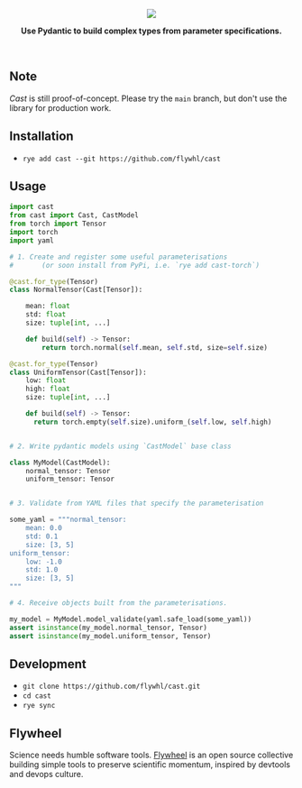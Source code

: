 <p align="center">
  <img src="https://github.com/user-attachments/assets/dcc17405-10da-45f9-99f9-47ba9e1e9e72">
</p>
<p align="center">
  <b>Use Pydantic to build complex types from parameter specifications.</b>
</p>
<br/>

## Note

_Cast_ is still proof-of-concept. Please try the `main` branch, but don't use the library for production work.

## Installation

* `rye add cast --git https://github.com/flywhl/cast`

## Usage

```python
import cast
from cast import Cast, CastModel
from torch import Tensor
import torch
import yaml

# 1. Create and register some useful parameterisations
#       (or soon install from PyPi, i.e. `rye add cast-torch`)

@cast.for_type(Tensor)
class NormalTensor(Cast[Tensor]):

    mean: float
    std: float
    size: tuple[int, ...]

    def build(self) -> Tensor:
        return torch.normal(self.mean, self.std, size=self.size)

@cast.for_type(Tensor)
class UniformTensor(Cast[Tensor]):
    low: float
    high: float
    size: tuple[int, ...]

    def build(self) -> Tensor:
      return torch.empty(self.size).uniform_(self.low, self.high)


# 2. Write pydantic models using `CastModel` base class

class MyModel(CastModel):
    normal_tensor: Tensor
    uniform_tensor: Tensor


# 3. Validate from YAML files that specify the parameterisation

some_yaml = """normal_tensor:
    mean: 0.0
    std: 0.1
    size: [3, 5]
uniform_tensor:
    low: -1.0
    std: 1.0
    size: [3, 5]
"""

# 4. Receive objects built from the parameterisations.

my_model = MyModel.model_validate(yaml.safe_load(some_yaml))
assert isinstance(my_model.normal_tensor, Tensor)
assert isinstance(my_model.uniform_tensor, Tensor)
```


## Development

* `git clone https://github.com/flywhl/cast.git`
* `cd cast`
* `rye sync`

## Flywheel

Science needs humble software tools. [Flywheel](https://flywhl.dev/) is an open source collective building simple tools to preserve scientific momentum, inspired by devtools and devops culture.
